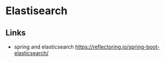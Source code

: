 # Elastisearch

## Links

- spring and elasticsearch https://reflectoring.io/spring-boot-elasticsearch/
